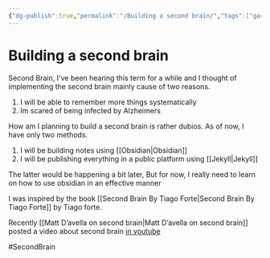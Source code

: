 ```yaml
---
{"dg-publish":true,"permalink":"/Building a second brain/","tags":["gardenEntry"]}
---
```


# Building a second brain

Second Brain, I've been hearing this term for a while and I thought of implementing the second brain mainly cause of two reasons.
1. I will be able to remember more things systematically
2. Im scared of being infected by Alzheimers

How am I planning to build a second brain is rather dubios. As of now, I have only two methods.
1. I will be building notes using [[Obsidian\|Obsidian]]
2. I will be publishing everything in a public platform using [[Jekyll\|Jekyll]]

The latter would be happening a bit later, But for now, I really need to learn on how to use obsidian in an effective manner

I was inspired by the book [[Second Brain By Tiago Forte\|Second Brain By Tiago Forte]] by Tiago forte.

Recently [[Matt D’avella on second brain\|Matt D’avella on second brain]] posted a video about second brain [in youtube](https://www.youtube.com/watch?v=0_44XEVOwek&pp=ygUzaSBsZWFybmVkIGEgcHJvZHVjdGl2aXR5IHN5c3RlbSBmb3Igb3JnYW5pemluZyBsaWZl)

#SecondBrain
